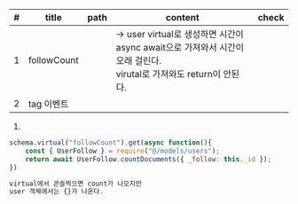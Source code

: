
| #   | title       | path | content                                                                                | check |
| --- | ----------- | ---- | -------------------------------------------------------------------------------------- | ----- |
| 1   | followCount |      | -> user virtual로 생성하면 시간이 async await으로 가져와서 시간이 오래 걸린다.<br>virutal로 가져와도 return이 안된다. |       |
| 2   | tag 이벤트     |      |                                                                                        |       |

1.
```javascript
schema.virtual("followCount").get(async function(){
    const { UserFollow } = require("@/models/users");
    return await UserFollow.countDocuments({ _follow: this._id });
})

virtual에서 콘솔찍으면 count가 나오지만
user 객체에서는 {}가 나온다.
```